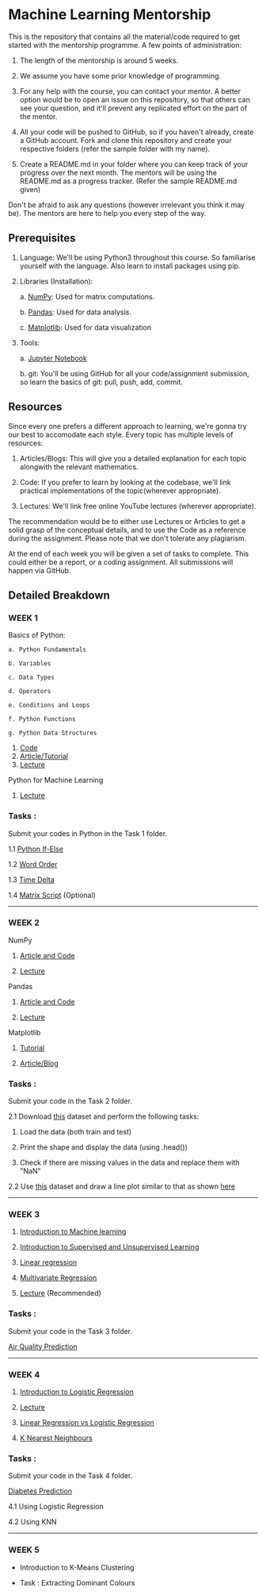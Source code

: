 # Machine Learning Mentorship

This is the repository that contains all the material/code required to get started with the mentorship programme. A few points of administration:

1. The length of the mentorship is around 5 weeks.

2. We assume you have some prior knowledge of programming.

3. For any help with the course, you can contact your mentor. A better option would be to open an issue on this repository, so that others can see your question, and it'll prevent any replicated effort on the part of the mentor.

4. All your code will be pushed to GitHub, so if you haven't already, create a GitHub account. Fork and clone this repository and create your respective folders (refer the sample folder with my name).

5. Create a README.md in your folder where you can keep track of your progress over the next month. The mentors will be using the README.md as a progress tracker. (Refer the sample README.md given)

Don't be afraid to ask any questions (however irrelevant you think it may be). The mentors are here to help you every step of the way.


## Prerequisites

1. Language: We'll be using Python3 throughout this course. So familiarise yourself with the language. Also learn to install packages using pip.

2. Libraries (Installation):

    a. [NumPy](https://numpy.org/): Used for matrix computations.
    
    b. [Pandas](https://pandas.pydata.org/): Used for data analysis.
    
    c. [Matplotlib](https://matplotlib.org/): Used for data visualization

4. Tools:

    a. [Jupyter Notebook](https://jupyter.org/install)
    
    b. git: You'll be using GitHub for all your code/assignment submission, so learn the basics of git: pull, push, add, commit.


## Resources

Since every one prefers a different approach to learning, we're gonna try our best to accomodate each style. Every topic has multiple levels of resources:

1. Articles/Blogs: This will give you a detailed explanation for each topic alongwith the relevant mathematics.

2. Code: If you prefer to learn by looking at the codebase, we'll link practical implementations of the topic(wherever appropriate).

3. Lectures: We'll link free online YouTube lectures (wherever appropriate).

The recommendation would be to either use Lectures or Articles to get a solid grasp of the conceptual details, and to use the Code as a reference during the assignment. Please note that we don't tolerate any plagiarism.

At the end of each week you will be given a set of tasks to complete. This could either be a report, or a coding assignment. All submissions will happen via GitHub.


## Detailed Breakdown

### WEEK 1

Basics of Python:

    a. Python Fundamentals
    
    b. Variables
    
    c. Data Types
    
    d. Operators
    
    e. Conditions and Loops
    
    f. Python Functions
    
    g. Python Data Structures
    

1. [Code](https://github.com/CheshtaK/Machine-Learning-Mentorship/blob/master/1_Intro%20to%20Python.ipynb)  
2. [Article/Tutorial](https://www.programiz.com/python-programming/tutorial)
3. [Lecture](youtube.com/watch?v=woVJ4N5nl_s)

Python for Machine Learning

   1. [Lecture](https://www.youtube.com/watch?v=KNNKJGi-F4s)

### Tasks : 


Submit your codes in Python in the Task 1 folder.

1.1 [Python If-Else](https://www.hackerrank.com/challenges/py-if-else/problem)

1.2 [Word Order](https://www.hackerrank.com/challenges/word-order/problem)

1.3 [Time Delta](https://www.hackerrank.com/challenges/python-time-delta/problem)

1.4 [Matrix Script](https://www.hackerrank.com/challenges/matrix-script/problem) (Optional)
    
---------------------------------------------------------------------------------------------------------------------------------------

### WEEK 2

NumPy

1. [Article and Code](https://github.com/CheshtaK/Machine-Learning-Mentorship/blob/master/2_Intro%20to%20numpy.ipynb)

2. [Lecture](https://www.youtube.com/watch?v=8JfDAm9y_7s)

Pandas

1. [Article and Code](https://github.com/CheshtaK/Machine-Learning-Mentorship/blob/master/3_Intro%20to%20pandas.ipynb)

2. [Lecture](https://www.youtube.com/watch?v=B42n3Pc-N2A)
 
Matplotlib

1. [Tutorial](https://pythonprogramming.net/matplotlib-python-3-basics-tutorial/)

2. [Article/Blog](https://towardsdatascience.com/matplotlib-tutorial-learn-basics-of-pythons-powerful-plotting-library-b5d1b8f67596)
    
     
### Tasks : 

Submit your code in the Task 2 folder. 

2.1 Download [this](https://s3-ap-southeast-1.amazonaws.com/he-public-data/datafiles19cdaf8.zip) dataset and perform the following tasks:

   1. Load the data (both train and test)

   2. Print the shape and display the data (using .head())

   3. Check if there are missing values in the data and replace them with "NaN"

2.2 Use [this](https://github.com/CheshtaK/Machine-Learning-Mentorship/blob/master/Dataset/stocks.csv) dataset and draw a line plot similar to that as shown [here](https://github.com/CheshtaK/Machine-Learning-Mentorship/blob/master/Dataset/line_plot.PNG)
 
----------------------------------------------------------------------------------------------------------------------------------------

### WEEK 3
  
1. [Introduction to Machine learning](https://towardsdatascience.com/machine-learning-an-introduction-23b84d51e6d0)
  
2. [Introduction to Supervised and Unsupervised Learning](https://medium.com/@saahil1292/machine-learning-101-supervised-vs-unsupervised-41312b504053)

3. [Linear regression](https://towardsdatascience.com/linear-regression-detailed-view-ea73175f6e86)
   
4. [Multivariate Regression](https://www.youtube.com/watch?v=J_LnPL3Qg70)

5. [Lecture](https://www.youtube.com/watch?v=QfOsnjxvJco&t=2s) (Recommended)


### Tasks : 

Submit your code in the Task 3 folder. 

[Air Quality Prediction](https://www.kaggle.com/chiranjeevbit/air-quality-prediction)
 
----------------------------------------------------------------------------------------------------------------------------------------

### WEEK 4
 
1. [Introduction to Logistic Regression](https://towardsdatascience.com/logistic-regression-detailed-overview-46c4da4303bc)

2. [Lecture](https://www.youtube.com/watch?v=VCJdg7YBbAQ)

3. [Linear Regression vs Logistic Regression](https://www.youtube.com/watch?v=OCwZyYH14uw)

4. [K Nearest Neighbours](https://medium.com/datadriveninvestor/k-nearest-neighbors-knn-7b4bd0128da7)

### Tasks : 

Submit your code in the Task 4 folder. 

[Diabetes Prediction](https://www.kaggle.com/uciml/pima-indians-diabetes-database/data)

4.1 Using Logistic Regression

4.2 Using KNN
  
----------------------------------------------------------------------------------------------------------------------------------------

### WEEK 5
 
 
- Introduction to K-Means Clustering
 
- Task : Extracting Dominant Colours
